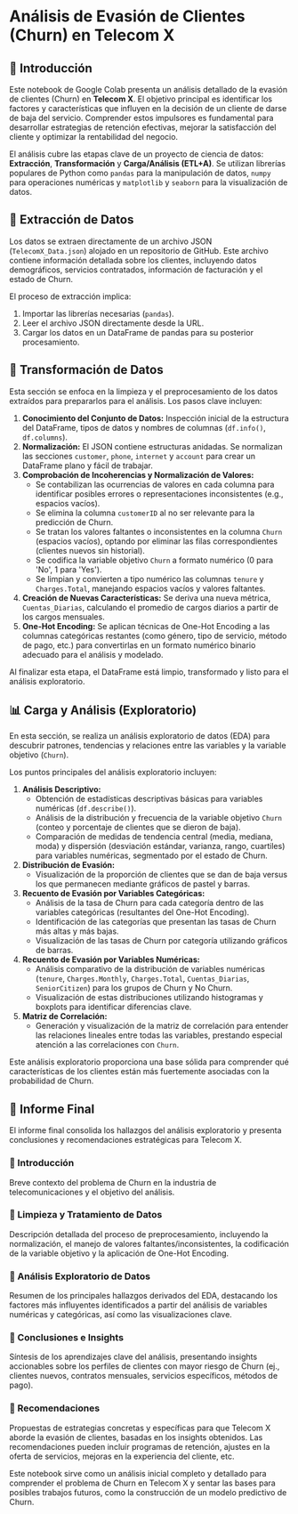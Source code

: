 # Análisis de Evasión de Clientes (Churn) en Telecom X

## 📑 Introducción

Este notebook de Google Colab presenta un análisis detallado de la evasión de clientes (Churn) en **Telecom X**. El objetivo principal es identificar los factores y características que influyen en la decisión de un cliente de darse de baja del servicio. Comprender estos impulsores es fundamental para desarrollar estrategias de retención efectivas, mejorar la satisfacción del cliente y optimizar la rentabilidad del negocio.

El análisis cubre las etapas clave de un proyecto de ciencia de datos: **Extracción**, **Transformación** y **Carga/Análisis (ETL+A)**. Se utilizan librerías populares de Python como `pandas` para la manipulación de datos, `numpy` para operaciones numéricas y `matplotlib` y `seaborn` para la visualización de datos.

## 📌 Extracción de Datos

Los datos se extraen directamente de un archivo JSON (`TelecomX_Data.json`) alojado en un repositorio de GitHub. Este archivo contiene información detallada sobre los clientes, incluyendo datos demográficos, servicios contratados, información de facturación y el estado de Churn.

El proceso de extracción implica:
1.  Importar las librerías necesarias (`pandas`).
2.  Leer el archivo JSON directamente desde la URL.
3.  Cargar los datos en un DataFrame de pandas para su posterior procesamiento.

## 🔧 Transformación de Datos

Esta sección se enfoca en la limpieza y el preprocesamiento de los datos extraídos para prepararlos para el análisis. Los pasos clave incluyen:

1.  **Conocimiento del Conjunto de Datos:** Inspección inicial de la estructura del DataFrame, tipos de datos y nombres de columnas (`df.info()`, `df.columns`).
2.  **Normalización:** El JSON contiene estructuras anidadas. Se normalizan las secciones `customer`, `phone`, `internet` y `account` para crear un DataFrame plano y fácil de trabajar.
3.  **Comprobación de Incoherencias y Normalización de Valores:**
    *   Se contabilizan las ocurrencias de valores en cada columna para identificar posibles errores o representaciones inconsistentes (e.g., espacios vacíos).
    *   Se elimina la columna `customerID` al no ser relevante para la predicción de Churn.
    *   Se tratan los valores faltantes o inconsistentes en la columna `Churn` (espacios vacíos), optando por eliminar las filas correspondientes (clientes nuevos sin historial).
    *   Se codifica la variable objetivo `Churn` a formato numérico (0 para 'No', 1 para 'Yes').
    *   Se limpian y convierten a tipo numérico las columnas `tenure` y `Charges.Total`, manejando espacios vacíos y valores faltantes.
4.  **Creación de Nuevas Características:** Se deriva una nueva métrica, `Cuentas_Diarias`, calculando el promedio de cargos diarios a partir de los cargos mensuales.
5.  **One-Hot Encoding:** Se aplican técnicas de One-Hot Encoding a las columnas categóricas restantes (como género, tipo de servicio, método de pago, etc.) para convertirlas en un formato numérico binario adecuado para el análisis y modelado.

Al finalizar esta etapa, el DataFrame está limpio, transformado y listo para el análisis exploratorio.

## 📊 Carga y Análisis (Exploratorio)

En esta sección, se realiza un análisis exploratorio de datos (EDA) para descubrir patrones, tendencias y relaciones entre las variables y la variable objetivo (`Churn`).

Los puntos principales del análisis exploratorio incluyen:

1.  **Análisis Descriptivo:**
    *   Obtención de estadísticas descriptivas básicas para variables numéricas (`df.describe()`).
    *   Análisis de la distribución y frecuencia de la variable objetivo `Churn` (conteo y porcentaje de clientes que se dieron de baja).
    *   Comparación de medidas de tendencia central (media, mediana, moda) y dispersión (desviación estándar, varianza, rango, cuartiles) para variables numéricas, segmentado por el estado de Churn.
2.  **Distribución de Evasión:**
    *   Visualización de la proporción de clientes que se dan de baja versus los que permanecen mediante gráficos de pastel y barras.
3.  **Recuento de Evasión por Variables Categóricas:**
    *   Análisis de la tasa de Churn para cada categoría dentro de las variables categóricas (resultantes del One-Hot Encoding).
    *   Identificación de las categorías que presentan las tasas de Churn más altas y más bajas.
    *   Visualización de las tasas de Churn por categoría utilizando gráficos de barras.
4.  **Recuento de Evasión por Variables Numéricas:**
    *   Análisis comparativo de la distribución de variables numéricas (`tenure`, `Charges.Monthly`, `Charges.Total`, `Cuentas_Diarias`, `SeniorCitizen`) para los grupos de Churn y No Churn.
    *   Visualización de estas distribuciones utilizando histogramas y boxplots para identificar diferencias clave.
5.  **Matriz de Correlación:**
    *   Generación y visualización de la matriz de correlación para entender las relaciones lineales entre todas las variables, prestando especial atención a las correlaciones con `Churn`.

Este análisis exploratorio proporciona una base sólida para comprender qué características de los clientes están más fuertemente asociadas con la probabilidad de Churn.

## 📄 Informe Final

El informe final consolida los hallazgos del análisis exploratorio y presenta conclusiones y recomendaciones estratégicas para Telecom X.

### 🔹 Introducción

Breve contexto del problema de Churn en la industria de telecomunicaciones y el objetivo del análisis.

### 🔹 Limpieza y Tratamiento de Datos

Descripción detallada del proceso de preprocesamiento, incluyendo la normalización, el manejo de valores faltantes/inconsistentes, la codificación de la variable objetivo y la aplicación de One-Hot Encoding.

### 🔹 Análisis Exploratorio de Datos

Resumen de los principales hallazgos derivados del EDA, destacando los factores más influyentes identificados a partir del análisis de variables numéricas y categóricas, así como las visualizaciones clave.

### 🔹 Conclusiones e Insights

Síntesis de los aprendizajes clave del análisis, presentando insights accionables sobre los perfiles de clientes con mayor riesgo de Churn (ej., clientes nuevos, contratos mensuales, servicios específicos, métodos de pago).

### 🔹 Recomendaciones

Propuestas de estrategias concretas y específicas para que Telecom X aborde la evasión de clientes, basadas en los insights obtenidos. Las recomendaciones pueden incluir programas de retención, ajustes en la oferta de servicios, mejoras en la experiencia del cliente, etc.

Este notebook sirve como un análisis inicial completo y detallado para comprender el problema de Churn en Telecom X y sentar las bases para posibles trabajos futuros, como la construcción de un modelo predictivo de Churn.
